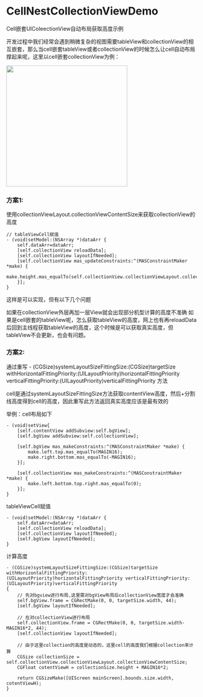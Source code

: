 # CellNestCollectionViewDemo
Cell嵌套UIColeectionView自动布局获取高度示例

开发过程中我们经常会遇到稍微复杂的视图需要tableView和collectionView的相互嵌套，那么当cell嵌套tableView或者collectionView的时候怎么让cell自动布局撑起来呢，这里以cell嵌套collectionView为例：

<img src="https://qn.nobady.cn/github/IMG_2610.PNG" width="320">

### 方案1:
使用collectionViewLayout.collectionViewContentSize来获取collectionView的高度

```objc
// tableViewCell赋值
- (void)setModel:(NSArray *)dataArr {
    self.dataArr=dataArr;
    [self.collectionView reloadData];
    [self.collectionView layoutIfNeeded];
    [self.collectionView mas_updateConstraints:^(MASConstraintMaker *make) {
        make.height.mas_equalTo(self.collectionView.collectionViewLayout.collectionViewContentSize.height);
    }];
}
```

这样是可以实现，但有以下几个问题

如果在collectionView外层再加一层View就会出现部分机型计算的高度不准确
如果是cell嵌套的tableView呢，怎么获取tableView的高度，网上也有再reloadData后回到主线程获取tableView的高度，这个时候是可以获取真实高度，但tableView不会更新，也会有问题。
### 方案2:
通过重写 - (CGSize)systemLayoutSizeFittingSize:(CGSize)targetSize withHorizontalFittingPriority:(UILayoutPriority)horizontalFittingPriority verticalFittingPriority:(UILayoutPriority)verticalFittingPriority 方法

cell是通过systemLayoutSizeFittingSize方法获取contentView高度，然后+分割线高度得到cell的高度，因此重写此方法返回真实高度应该是最有效的

举例：cell布局如下

```objc
- (void)setView{
    [self.contentView addSubview:self.bgView];
    [self.bgView addSubview:self.collectionView];
    
    [self.bgView mas_makeConstraints:^(MASConstraintMaker *make) {
        make.left.top.mas_equalTo(MAGIN16);
        make.right.bottom.mas_equalTo(-MAGIN16);
    }];
    
    [self.collectionView mas_makeConstraints:^(MASConstraintMaker *make) {
        make.left.bottom.top.right.mas_equalTo(0);
    }];
}
```

tableViewCell赋值

```objc
- (void)setModel:(NSArray *)dataArr {
    self.dataArr=dataArr;
    [self.collectionView reloadData];
    [self.collectionView layoutIfNeeded];
    [self.bgView layoutIfNeeded];
}
```

计算高度

```objc
- (CGSize)systemLayoutSizeFittingSize:(CGSize)targetSize withHorizontalFittingPriority:(UILayoutPriority)horizontalFittingPriority verticalFittingPriority:(UILayoutPriority)verticalFittingPriority
{
    // 先对bgview进行布局,这里需对bgView布局后collectionView宽度才会准确
    self.bgView.frame = CGRectMake(0, 0, targetSize.width, 44);
    [self.bgView layoutIfNeeded];
    
    // 在对collectionView进行布局
    self.collectionView.frame = CGRectMake(0, 0, targetSize.width-MAGIN16*2, 44);
    [self.collectionView layoutIfNeeded];
    
    // 由于这里collection的高度是动态的，这里cell的高度我们根据collection来计算
    CGSize collectionSize = self.collectionView.collectionViewLayout.collectionViewContentSize;
    CGFloat cotentViewH = collectionSize.height + MAGIN16*2;
    
    return CGSizeMake([UIScreen mainScreen].bounds.size.width, cotentViewH);
}
```
